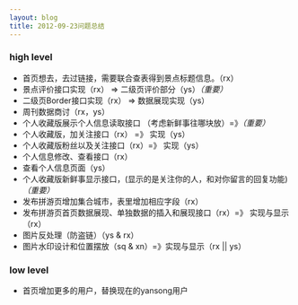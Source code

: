 ```yaml
---
layout: blog
title: 2012-09-23问题总结
---
```

### high level
* 首页想去，去过链接，需要联合查表得到景点标题信息。（rx）
* 景点评价接口实现（rx） => 二级页评价部分（ys）*（重要）*
* 二级页Border接口实现（rx） => 数据展现实现（ys）
* 周刊数据商讨（rx，ys）
* 个人收藏版展示个人信息读取接口 （考虑新鲜事往哪块放）=》*（重要）*
* 个人收藏版，加关注接口（rx） =》 实现（ys）
* 个人收藏版粉丝以及关注接口（rx）=》 实现（ys）
* 个人信息修改、查看接口（rx）
* 查看个人信息页面（ys）
* 个人收藏版新鲜事显示接口，(显示的是关注你的人，和对你留言的回复功能)*（重要）*
* 发布拼游页增加集合城市，表里增加相应字段（rx）
* 发布拼游页首页数据展现、单独数据的插入和展现接口（rx）=》 实现与显示（rx）
* 图片反处理（防盗链）（ys & rx）
* 图片水印设计和位置摆放（sq & xn）=》实现与显示（rx || ys）

### low level
* 首页增加更多的用户，替换现在的yansong用户
